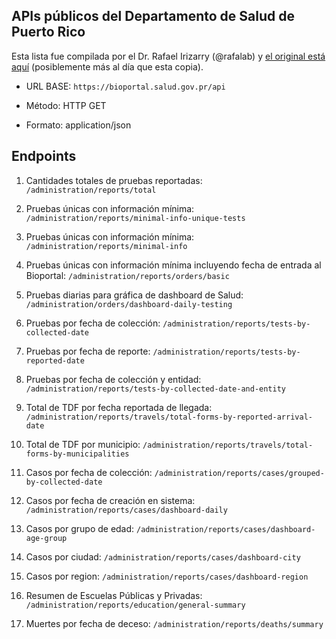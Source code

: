 ## APIs públicos del Departamento de Salud de Puerto Rico

Esta lista fue compilada por el Dr. Rafael Irizarry (@rafalab) y 
[el original está aquí](https://github.com/rafalab/pr-covid/blob/master/dashboard/apis.md)
(posiblemente más al día que esta copia).

* URL BASE: ```https://bioportal.salud.gov.pr/api```

* Método: HTTP GET

* Formato: application/json

## Endpoints
1. Cantidades totales de pruebas reportadas:
```/administration/reports/total```

2. Pruebas únicas con información mínima:
```/administration/reports/minimal-info-unique-tests```

3. Pruebas únicas con información mínima:
```/administration/reports/minimal-info```

4. Pruebas únicas con información mínima incluyendo fecha de entrada al Bioportal:
```/administration/reports/orders/basic```

5. Pruebas diarias para gráfica de dashboard de Salud:
```/administration/orders/dashboard-daily-testing```

6. Pruebas por fecha de colección:
```/administration/reports/tests-by-collected-date```

7. Pruebas por fecha de reporte:
```/administration/reports/tests-by-reported-date```

8. Pruebas por fecha de colección y entidad:
```/administration/reports/tests-by-collected-date-and-entity```

9. Total de TDF por fecha reportada de llegada:
```/administration/reports/travels/total-forms-by-reported-arrival-date```

10. Total de TDF por municipio:
```/administration/reports/travels/total-forms-by-municipalities```

11. Casos por fecha de colección:
```/administration/reports/cases/grouped-by-collected-date```

12. Casos por fecha de creación en sistema:
```/administration/reports/cases/dashboard-daily```

13. Casos por grupo de edad:
```/administration/reports/cases/dashboard-age-group```

14. Casos por ciudad:
```/administration/reports/cases/dashboard-city```

15. Casos por region:
```/administration/reports/cases/dashboard-region```
    
16. Resumen de Escuelas Públicas y Privadas:
```/administration/reports/education/general-summary```
    
17. Muertes por fecha de deceso:
```/administration/reports/deaths/summary```